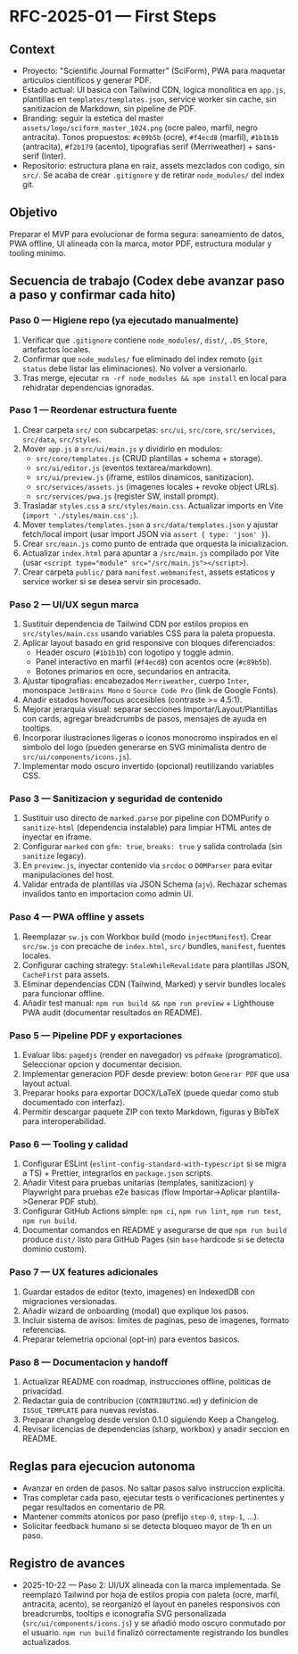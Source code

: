 # RFC-2025-01 — First Steps

## Context
- Proyecto: "Scientific Journal Formatter" (SciForm), PWA para maquetar articulos cientificos y generar PDF.
- Estado actual: UI basica con Tailwind CDN, logica monolitica en `app.js`, plantillas en `templates/templates.json`, service worker sin cache, sin sanitizacion de Markdown, sin pipeline de PDF.
- Branding: seguir la estetica del master `assets/logo/sciform_master_1024.png` (ocre paleo, marfil, negro antracita). Tonos propuestos: `#c89b5b` (ocre), `#f4ecd8` (marfil), `#1b1b1b` (antracita), `#f2b179` (acento), tipografias serif (Merriweather) + sans-serif (Inter).
- Repositorio: estructura plana en raiz, assets mezclados con codigo, sin `src/`. Se acaba de crear `.gitignore` y de retirar `node_modules/` del index git.

## Objetivo
Preparar el MVP para evolucionar de forma segura: saneamiento de datos, PWA offline, UI alineada con la marca, motor PDF, estructura modular y tooling minimo.

## Secuencia de trabajo (Codex debe avanzar paso a paso y confirmar cada hito)

### Paso 0 — Higiene repo (ya ejecutado manualmente)
1. Verificar que `.gitignore` contiene `node_modules/`, `dist/`, `.DS_Store`, artefactos locales.
2. Confirmar que `node_modules/` fue eliminado del index remoto (`git status` debe listar las eliminaciones). No volver a versionarlo.
3. Tras merge, ejecutar `rm -rf node_modules && npm install` en local para rehidratar dependencias ignoradas.

### Paso 1 — Reordenar estructura fuente
1. Crear carpeta `src/` con subcarpetas: `src/ui`, `src/core`, `src/services`, `src/data`, `src/styles`.
2. Mover `app.js` a `src/ui/main.js` y dividirlo en modulos:
   - `src/core/templates.js` (CRUD plantillas + schema + storage).
   - `src/ui/editor.js` (eventos textarea/markdown).
   - `src/ui/preview.js` (iframe, estilos dinamicos, sanitizacion).
   - `src/services/assets.js` (imagenes locales + revoke object URLs).
   - `src/services/pwa.js` (register SW, install prompt).
3. Trasladar `styles.css` a `src/styles/main.css`. Actualizar imports en Vite (`import './styles/main.css';`).
4. Mover `templates/templates.json` a `src/data/templates.json` y ajustar fetch/local import (usar import JSON via `assert { type: 'json' }`).
5. Crear `src/main.js` como punto de entrada que orquesta la inicializacion.
6. Actualizar `index.html` para apuntar a `/src/main.js` compilado por Vite (usar `<script type="module" src="/src/main.js"></script>`).
7. Crear carpeta `public/` para `manifest.webmanifest`, assets estaticos y service worker si se desea servir sin procesado.

### Paso 2 — UI/UX segun marca
1. Sustituir dependencia de Tailwind CDN por estilos propios en `src/styles/main.css` usando variables CSS para la paleta propuesta.
2. Aplicar layout basado en grid responsive con bloques diferenciados:
   - Header oscuro (`#1b1b1b`) con logotipo y toggle admin.
   - Panel interactivo en marfil (`#f4ecd8`) con acentos ocre (`#c89b5b`).
   - Botones primarios en ocre, secundarios en antracita.
3. Ajustar tipografias: encabezados `Merriweather`, cuerpo `Inter`, monospace `JetBrains Mono` o `Source Code Pro` (link de Google Fonts).
4. Añadir estados hover/focus accesibles (contraste >= 4.5:1).
5. Mejorar jerarquia visual: separar secciones Importar/Layout/Plantillas con cards, agregar breadcrumbs de pasos, mensajes de ayuda en tooltips.
6. Incorporar ilustraciones ligeras o iconos monocromo inspirados en el simbolo del logo (pueden generarse en SVG minimalista dentro de `src/ui/components/icons.js`).
7. Implementar modo oscuro invertido (opcional) reutilizando variables CSS.

### Paso 3 — Sanitizacion y seguridad de contenido
1. Sustituir uso directo de `marked.parse` por pipeline con DOMPurify o `sanitize-html` (dependencia instalable) para limpiar HTML antes de inyectar en iframe.
2. Configurar `marked` con `gfm: true`, `breaks: true` y salida controlada (sin `sanitize` legacy).
3. En `preview.js`, inyectar contenido via `srcdoc` o `DOMParser` para evitar manipulaciones del host.
4. Validar entrada de plantillas via JSON Schema (`ajv`). Rechazar schemas invalidos tanto en importacion como admin UI.

### Paso 4 — PWA offline y assets
1. Reemplazar `sw.js` con Workbox build (modo `injectManifest`). Crear `src/sw.js` con precache de `index.html`, `src/` bundles, `manifest`, fuentes locales.
2. Configurar caching strategy: `StaleWhileRevalidate` para plantillas JSON, `CacheFirst` para assets.
3. Eliminar dependencias CDN (Tailwind, Marked) y servir bundles locales para funcionar offline.
4. Añadir test manual: `npm run build && npm run preview` + Lighthouse PWA audit (documentar resultados en README).

### Paso 5 — Pipeline PDF y exportaciones
1. Evaluar libs: `pagedjs` (render en navegador) vs `pdfmake` (programatico). Seleccionar opcion y documentar decision.
2. Implementar generacion PDF desde preview: boton `Generar PDF` que usa layout actual.
3. Preparar hooks para exportar DOCX/LaTeX (puede quedar como stub documentado con interfaz).
4. Permitir descargar paquete ZIP con texto Markdown, figuras y BibTeX para interoperabilidad.

### Paso 6 — Tooling y calidad
1. Configurar ESLint (`eslint-config-standard-with-typescript` si se migra a TS) + Prettier, integrarlos en `package.json` scripts.
2. Añadir Vitest para pruebas unitarias (templates, sanitizacion) y Playwright para pruebas e2e basicas (flow Importar->Aplicar plantilla->Generar PDF stub).
3. Configurar GitHub Actions simple: `npm ci`, `npm run lint`, `npm run test`, `npm run build`.
4. Documentar comandos en README y asegurarse de que `npm run build` produce `dist/` listo para GitHub Pages (sin `base` hardcode si se detecta dominio custom).

### Paso 7 — UX features adicionales
1. Guardar estados de editor (texto, imagenes) en IndexedDB con migraciones versionadas.
2. Añadir wizard de onboarding (modal) que explique los pasos.
3. Incluir sistema de avisos: limites de paginas, peso de imagenes, formato referencias.
4. Preparar telemetria opcional (opt-in) para eventos basicos.

### Paso 8 — Documentacion y handoff
1. Actualizar README con roadmap, instrucciones offline, politicas de privacidad.
2. Redactar guia de contribucion (`CONTRIBUTING.md`) y definicion de `ISSUE_TEMPLATE` para nuevas revistas.
3. Preparar changelog desde version 0.1.0 siguiendo Keep a Changelog.
4. Revisar licencias de dependencias (sharp, workbox) y anadir seccion en README.

## Reglas para ejecucion autonoma
- Avanzar en orden de pasos. No saltar pasos salvo instruccion explicita.
- Tras completar cada paso, ejecutar tests o verificaciones pertinentes y pegar resultados en comentario de PR.
- Mantener commits atonicos por paso (prefijo `step-0`, `step-1`, ...).
- Solicitar feedback humano si se detecta bloqueo mayor de 1h en un paso.

## Registro de avances
- 2025-10-22 — Paso 2: UI/UX alineada con la marca implementada. Se reemplazó Tailwind por hoja de estilos propia con paleta (ocre, marfil, antracita, acento), se reorganizó el layout en paneles responsivos con breadcrumbs, tooltips e iconografía SVG personalizada (`src/ui/components/icons.js`) y se añadió modo oscuro conmutado por el usuario. `npm run build` finalizó correctamente registrando los bundles actualizados.
